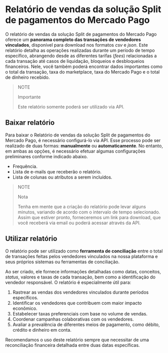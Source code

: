 # Relatório de vendas da solução Split de pagamentos do Mercado Pago

O relatório de vendas da solução Split de pagamentos do Mercado Pago oferece um **panorama completo das transações de vendedores vinculados**, disponível para download nos formatos _csv_ e _json_. Este relatório detalha as operações realizadas durante um período de tempo específico, abrangendo desde as diferentes tarifas (_fees_) relacionadas a cada transação até casos de liquidação, bloqueios e desbloqueios financeiros. Nele, você também poderá encontrar dados importantes como o total da transação, taxa do marketplace, taxa do Mercado Pago e o total de dinheiro recebido.

> NOTE
>
> Importante
>
> Este relatório somente poderá ser utilizado via API.

## Baixar relatório

Para baixar o Relatório de vendas da solução Split de pagamentos do Mercado Pago, é necessário configurá-lo via API. Esse processo pode ser realizado de duas formas: **manualmente** ou **automaticamente**. No entanto, em ambas as opções, é necessário efetuar algumas configurações preliminares conforme indicado abaixo.

   - Frequência.
   - Lista de e-mails que receberão o relatório.
   - Lista de colunas ou atributos a serem incluídos.

> NOTE
>
> Nota
>
> Tenha em mente que a criação do relatório pode levar alguns minutos, variando de acordo com o intervalo de tempo selecionado. Assim que estiver pronto, forneceremos um link para download, que você receberá via email ou poderá acessar através da API.

## Utilizar relatório

O relatório pode ser utilizado como **ferramenta de conciliação** entre o total de transações feitas pelos vendedores vinculados na nossa plataforma e seus próprios sistemas ou ferramentas de conciliação.

Ao ser criado, ele fornece informações detalhadas como datas, conceitos, _status_, valores e taxas de cada transação, bem como a identificação do vendedor responsável. O relatório é especialmente útil para:

 1. Rastrear as vendas dos vendedores vinculados durante períodos específicos.
 2. Identificar os vendedores que contribuem com maior impacto econômico.
 3. Estabelecer taxas preferenciais com base no volume de vendas.
 4. Coordenar campanhas colaborativas com os vendedores.
 5. Avaliar a prevalência de diferentes meios de pagamento, como débito, crédito e dinheiro em conta.

Recomendamos o uso deste relatório sempre que necessitar de uma reconciliação financeira detalhada entre duas datas específicas.
